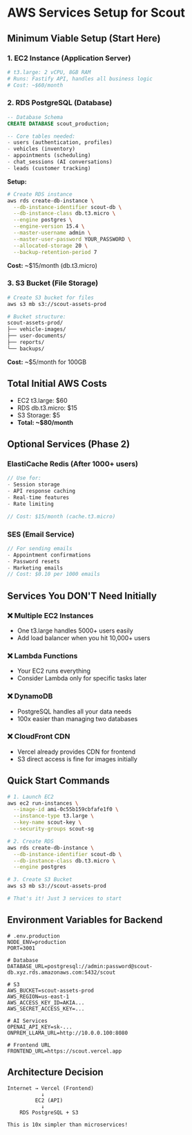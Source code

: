 # AWS Services Setup for Scout

## Minimum Viable Setup (Start Here)

### 1. EC2 Instance (Application Server)
```bash
# t3.large: 2 vCPU, 8GB RAM
# Runs: Fastify API, handles all business logic
# Cost: ~$60/month
```

### 2. RDS PostgreSQL (Database)
```sql
-- Database Schema
CREATE DATABASE scout_production;

-- Core tables needed:
- users (authentication, profiles)
- vehicles (inventory)
- appointments (scheduling)
- chat_sessions (AI conversations)
- leads (customer tracking)
```

**Setup:**
```bash
# Create RDS instance
aws rds create-db-instance \
  --db-instance-identifier scout-db \
  --db-instance-class db.t3.micro \
  --engine postgres \
  --engine-version 15.4 \
  --master-username admin \
  --master-user-password YOUR_PASSWORD \
  --allocated-storage 20 \
  --backup-retention-period 7
```

**Cost:** ~$15/month (db.t3.micro)

### 3. S3 Bucket (File Storage)
```bash
# Create S3 bucket for files
aws s3 mb s3://scout-assets-prod

# Bucket structure:
scout-assets-prod/
├── vehicle-images/
├── user-documents/
├── reports/
└── backups/
```

**Cost:** ~$5/month for 100GB

## Total Initial AWS Costs
- EC2 t3.large: $60
- RDS db.t3.micro: $15  
- S3 Storage: $5
- **Total: ~$80/month**

## Optional Services (Phase 2)

### ElastiCache Redis (After 1000+ users)
```javascript
// Use for:
- Session storage
- API response caching
- Real-time features
- Rate limiting

// Cost: $15/month (cache.t3.micro)
```

### SES (Email Service)
```javascript
// For sending emails
- Appointment confirmations
- Password resets
- Marketing emails
// Cost: $0.10 per 1000 emails
```

## Services You DON'T Need Initially

### ❌ Multiple EC2 Instances
- One t3.large handles 5000+ users easily
- Add load balancer when you hit 10,000+ users

### ❌ Lambda Functions
- Your EC2 runs everything
- Consider Lambda only for specific tasks later

### ❌ DynamoDB
- PostgreSQL handles all your data needs
- 100x easier than managing two databases

### ❌ CloudFront CDN
- Vercel already provides CDN for frontend
- S3 direct access is fine for images initially

## Quick Start Commands

```bash
# 1. Launch EC2
aws ec2 run-instances \
  --image-id ami-0c55b159cbfafe1f0 \
  --instance-type t3.large \
  --key-name scout-key \
  --security-groups scout-sg

# 2. Create RDS
aws rds create-db-instance \
  --db-instance-identifier scout-db \
  --db-instance-class db.t3.micro \
  --engine postgres

# 3. Create S3 Bucket
aws s3 mb s3://scout-assets-prod

# That's it! Just 3 services to start
```

## Environment Variables for Backend

```env
# .env.production
NODE_ENV=production
PORT=3001

# Database
DATABASE_URL=postgresql://admin:password@scout-db.xyz.rds.amazonaws.com:5432/scout

# S3
AWS_BUCKET=scout-assets-prod
AWS_REGION=us-east-1
AWS_ACCESS_KEY_ID=AKIA...
AWS_SECRET_ACCESS_KEY=...

# AI Services
OPENAI_API_KEY=sk-...
ONPREM_LLAMA_URL=http://10.0.0.100:8080

# Frontend URL
FRONTEND_URL=https://scout.vercel.app
```

## Architecture Decision

```
Internet → Vercel (Frontend) 
           ↓
         EC2 (API)
           ↓
    RDS PostgreSQL + S3

This is 10x simpler than microservices!
```